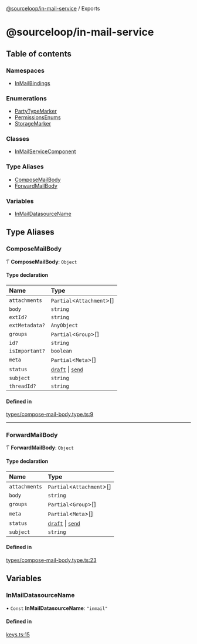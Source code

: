 [@sourceloop/in-mail-service](README.md) / Exports

# @sourceloop/in-mail-service

## Table of contents

### Namespaces

- [InMailBindings](modules/InMailBindings.md)

### Enumerations

- [PartyTypeMarker](enums/PartyTypeMarker.md)
- [PermissionsEnums](enums/PermissionsEnums.md)
- [StorageMarker](enums/StorageMarker.md)

### Classes

- [InMailServiceComponent](classes/InMailServiceComponent.md)

### Type Aliases

- [ComposeMailBody](modules.md#composemailbody)
- [ForwardMailBody](modules.md#forwardmailbody)

### Variables

- [InMailDatasourceName](modules.md#inmaildatasourcename)

## Type Aliases

### ComposeMailBody

Ƭ **ComposeMailBody**: `Object`

#### Type declaration

| Name | Type |
| :------ | :------ |
| `attachments` | `Partial`<`Attachment`\>[] |
| `body` | `string` |
| `extId?` | `string` |
| `extMetadata?` | `AnyObject` |
| `groups` | `Partial`<`Group`\>[] |
| `id?` | `string` |
| `isImportant?` | `boolean` |
| `meta` | `Partial`<`Meta`\>[] |
| `status` | [`draft`](enums/StorageMarker.md#draft) \| [`send`](enums/StorageMarker.md#send) |
| `subject` | `string` |
| `threadId?` | `string` |

#### Defined in

[types/compose-mail-body.type.ts:9](https://github.com/sourcefuse/loopback4-microservice-catalog/blob/b93c60ac7/services/in-mail-service/src/types/compose-mail-body.type.ts#L9)

___

### ForwardMailBody

Ƭ **ForwardMailBody**: `Object`

#### Type declaration

| Name | Type |
| :------ | :------ |
| `attachments` | `Partial`<`Attachment`\>[] |
| `body` | `string` |
| `groups` | `Partial`<`Group`\>[] |
| `meta` | `Partial`<`Meta`\>[] |
| `status` | [`draft`](enums/StorageMarker.md#draft) \| [`send`](enums/StorageMarker.md#send) |
| `subject` | `string` |

#### Defined in

[types/compose-mail-body.type.ts:23](https://github.com/sourcefuse/loopback4-microservice-catalog/blob/b93c60ac7/services/in-mail-service/src/types/compose-mail-body.type.ts#L23)

## Variables

### InMailDatasourceName

• `Const` **InMailDatasourceName**: ``"inmail"``

#### Defined in

[keys.ts:15](https://github.com/sourcefuse/loopback4-microservice-catalog/blob/b93c60ac7/services/in-mail-service/src/keys.ts#L15)
